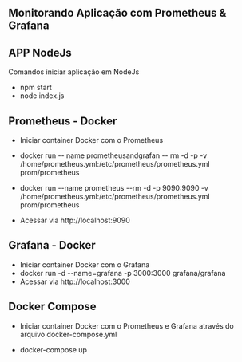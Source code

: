 
## Monitorando Aplicação com Prometheus & Grafana



## APP NodeJs

Comandos iniciar aplicação em NodeJs

* npm start
* node index.js

## Prometheus - Docker
* Iniciar container Docker com o Prometheus
* docker run
  -- name prometheusandgrafan
  -- rm
  -d
  -p 
  -v /home/prometheus.yml:/etc/prometheus/prometheus.yml
  prom/prometheus

* docker run --name prometheus --rm -d -p 9090:9090 -v /home/prometheus.yml:/etc/prometheus/prometheus.yml prom/prometheus

* Acessar via http://localhost:9090

## Grafana - Docker

* Iniciar container Docker com o Grafana
* docker run -d --name=grafana -p 3000:3000 grafana/grafana
* Acessar via http://localhost:3000

## Docker Compose

* Iniciar container Docker com o Prometheus e Grafana através do arquivo docker-compose.yml

* docker-compose up

